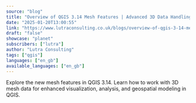 ```yaml
---
source: "blog"
title: "Overview of QGIS 3.14 Mesh Features | Advanced 3D Data Handling"
date: "2025-01-20T13:00:55"
link: "https://www.lutraconsulting.co.uk/blogs/overview-of-qgis-3-14-mesh-features?utm_source=qgis"
draft: "false"
showcase: "planet"
subscribers: ["lutra"]
author: "Lutra Consulting"
tags: ["qgis"]
languages: ["en_gb"]
available_languages: ["en_gb"]
---
```


Explore the new mesh features in QGIS 3.14. Learn how to work with 3D mesh data for enhanced visualization, analysis, and geospatial modeling in QGIS.
